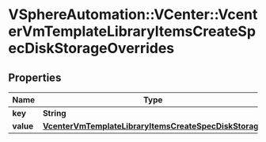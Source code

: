# VSphereAutomation::VCenter::VcenterVmTemplateLibraryItemsCreateSpecDiskStorageOverrides

## Properties
Name | Type | Description | Notes
------------ | ------------- | ------------- | -------------
**key** | **String** |  | [optional] 
**value** | [**VcenterVmTemplateLibraryItemsCreateSpecDiskStorage**](VcenterVmTemplateLibraryItemsCreateSpecDiskStorage.md) |  | [optional] 


